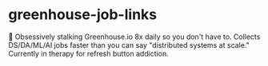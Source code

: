 # greenhouse-job-links
🤖 Obsessively stalking Greenhouse.io 8x daily so you don't have to.  Collects DS/DA/ML/AI jobs faster than you can say "distributed systems at scale."  Currently in therapy for refresh button addiction.
